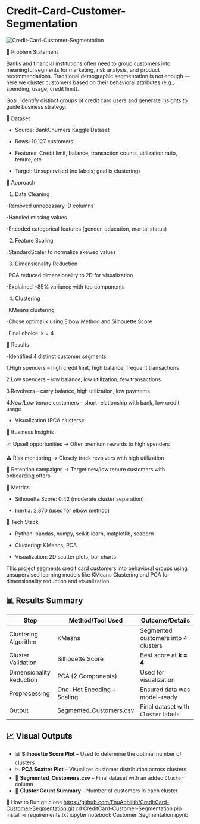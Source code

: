 # Credit-Card-Customer-Segmentation

![Credit-Card-Customer-Segmentation](https://github.com/user-attachments/assets/1dbcb4f0-3dca-43bb-9f88-d54cf23827b5)


🔹 Problem Statement

Banks and financial institutions often need to group customers into meaningful segments for marketing, risk analysis, and product recommendations. Traditional demographic segmentation is not enough — here we cluster customers based on their behavioral attributes (e.g., spending, usage, credit limit).

Goal: Identify distinct groups of credit card users and generate insights to guide business strategy.

🔹 Dataset

- Source: BankChurners Kaggle Dataset

- Rows: 10,127 customers

- Features: Credit limit, balance, transaction counts, utilization ratio, tenure, etc.

- Target: Unsupervised (no labels; goal is clustering)

🔹 Approach

1. Data Cleaning

 -Removed unnecessary ID columns

 -Handled missing values

 -Encoded categorical features (gender, education, marital status)

2. Feature Scaling

 -StandardScaler to normalize skewed values

3. Dimensionality Reduction

 -PCA reduced dimensionality to 2D for visualization

 -Explained ~85% variance with top components

4. Clustering

 -KMeans clustering

 -Chose optimal k using Elbow Method and Silhouette Score

 -Final choice: k = 4

🔹 Results

 -Identified 4 distinct customer segments:

  1.High spenders – high credit limit, high balance, frequent transactions

  2.Low spenders – low balance, low utilization, few transactions

  3.Revolvers – carry balance, high utilization, low payments

  4.New/Low tenure customers – short relationship with bank, low credit usage

- Visualization (PCA clusters):


🔹 Business Insights

📈 Upsell opportunities → Offer premium rewards to high spenders

⚠️ Risk monitoring → Closely track revolvers with high utilization

🎯 Retention campaigns → Target new/low tenure customers with onboarding offers

🔹 Metrics

- Silhouette Score: 0.42 (moderate cluster separation)

- Inertia: 2,870 (used for elbow method)

🔹 Tech Stack

- Python: pandas, numpy, scikit-learn, matplotlib, seaborn

- Clustering: KMeans, PCA

- Visualization: 2D scatter plots, bar charts

This project segments credit card customers into behavioral groups using unsupervised learning models like KMeans Clustering and PCA for dimensionality reduction and visualization.


## 📊 Results Summary

| Step                  | Method/Tool Used       | Outcome/Details                           |
|-----------------------|------------------------|--------------------------------------------|
| Clustering Algorithm  | KMeans                 | Segmented customers into 4 clusters        |
| Cluster Validation    | Silhouette Score       | Best score at **k = 4**                    |
| Dimensionality Reduction | PCA (2 Components) | Used for visualization                     |
| Preprocessing         | One-Hot Encoding + Scaling | Ensured data was model-ready           |
| Output                | Segmented_Customers.csv | Final dataset with `Cluster` labels      |


## 📈 Visual Outputs

- 📊 **Silhouette Score Plot** – Used to determine the optimal number of clusters  
- 📉 **PCA Scatter Plot** – Visualizes customer distribution across clusters  
- 🧾 **Segmented_Customers.csv** – Final dataset with an added `Cluster` column  
- 📌 **Cluster Count Summary** – Number of customers in each cluster

🚀 How to Run
git clone https://github.com/FnuAbhijith/CreditCard-Customer-Segmentation.git
cd CreditCard-Customer-Segmentation
pip install -r requirements.txt
jupyter notebook Customer_Segmentation.ipynb
